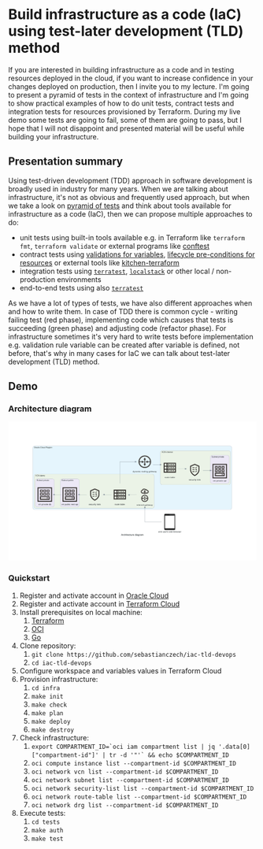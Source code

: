 # Build infrastructure as a code (IaC) using test-later development (TLD) method

If you are interested in building infrastructure as a code and in testing resources deployed in the cloud, if you want to increase confidence in your changes deployed on production, then I invite you to my lecture. I'm going to present a pyramid of tests in the context of infrastructure and I'm going to show practical examples of how to do unit tests, contract tests and integration tests for resources provisioned by Terraform. During my live demo some tests are going to fail, some of them are going to pass, but I hope that I will not disappoint and presented material will be useful while building your infrastructure. 

## Presentation summary

Using test-driven development (TDD) approach in software development is broadly used in industry for many years. When we are talking about infrastructure, it's not as obvious and frequently used approach, but when we take a look on [pyramid of tests](https://www.hashicorp.com/blog/testing-hashicorp-terraform) and think about tools available for infrastructure as a code (IaC), then we can propose multiple approaches to do:
- unit tests using built-in tools available e.g. in Terraform like ``terraform fmt``, ``terraform validate`` or external programs like [conftest](https://www.conftest.dev/)
- contract tests using [validations for variables](https://www.terraform.io/language/values/variables), [lifecycle pre-conditions for resources](https://www.terraform.io/language/expressions/custom-conditions) or external tools like [kitchen-terraform](https://github.com/newcontext-oss/kitchen-terraform)
- integration tests using [``terratest``](https://terratest.gruntwork.io/), [``localstack``](https://localstack.cloud/) or other local / non-production environments
- end-to-end tests using also [``terratest``](https://terratest.gruntwork.io/)

As we have a lot of types of tests, we have also different approaches when and how to write them. In case of TDD there is common cycle - writing failing test (red phase), implementing code which causes that tests is succeeding (green phase) and adjusting code (refactor phase). For infrastructure sometimes it's very hard to write tests before implementation e.g. validation rule variable can be created after variable is defined, not before, that's why in many cases for IaC we can talk about test-later development (TLD) method.

## Demo

### Architecture diagram

![Architecture diagram](design/architecture_diagram.png)

### Quickstart

1. Register and activate account in [Oracle Cloud](https://cloud.oracle.com/)
1. Register and activate account in [Terraform Cloud](https://app.terraform.io/)
1. Install prerequisites on local machine:
   1. [Terraform](https://learn.hashicorp.com/tutorials/terraform/install-cli)
   1. [OCI](https://docs.oracle.com/en-us/iaas/Content/API/SDKDocs/cliinstall.htm)
   2. [Go](https://go.dev/doc/install)
2. Clone repository:
   1. ``git clone https://github.com/sebastianczech/iac-tld-devops``
   2. ``cd iac-tld-devops``
3. Configure workspace and variables values in Terraform Cloud
4. Provision infrastructure:
   1. ``cd infra``
   2. ``make init``
   3. ``make check``
   4. ``make plan``
   5. ``make deploy``
   6. ``make destroy``
5. Check infrastructure:
   1. ``export COMPARTMENT_ID=`oci iam compartment list | jq '.data[0]["compartment-id"]' | tr -d '"'` && echo $COMPARTMENT_ID``
   2. ``oci compute instance list --compartment-id $COMPARTMENT_ID``
   3. ``oci network vcn list --compartment-id $COMPARTMENT_ID``
   4. ``oci network subnet list --compartment-id $COMPARTMENT_ID``
   5. ``oci network security-list list --compartment-id $COMPARTMENT_ID``
   6. ``oci network route-table list --compartment-id $COMPARTMENT_ID``
   7. ``oci network drg list --compartment-id $COMPARTMENT_ID``
6. Execute tests:
   1. ``cd tests``
   2. ``make auth``
   3. ``make test``